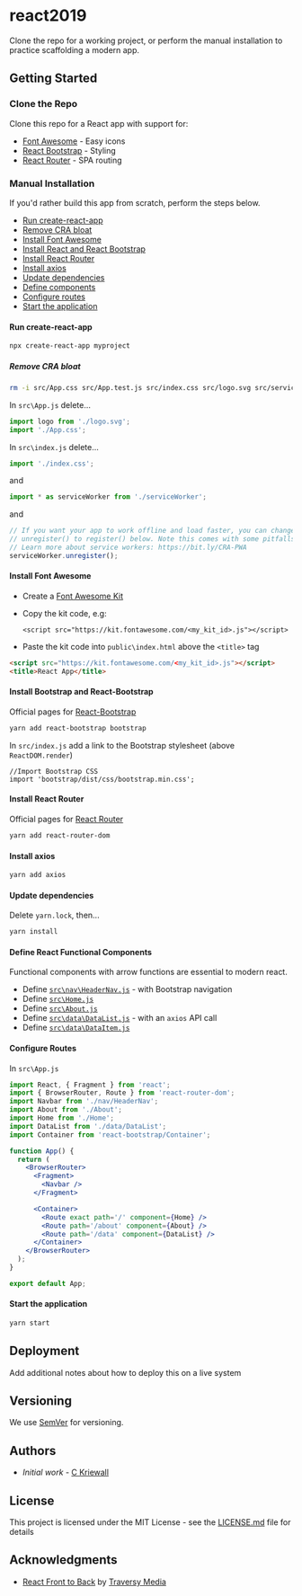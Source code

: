 # react2019

Clone the repo for a working project, or perform the manual installation to practice scaffolding a modern app.

## Getting Started

### Clone the Repo

Clone this repo for a React app with support for:

- [Font Awesome](https://fontawesome.com) - Easy icons
- [React Bootstrap](https://react-bootstrap.github.io/) - Styling
- [React Router](https://reacttraining.com/react-router/) - SPA routing

### Manual Installation

If you'd rather build this app from scratch, perform the steps below.

- [Run create-react-app](#####Run%20create-react-app)
- [Remove CRA bloat](#####Remove%20CRA%20bloat)
- [Install Font Awesome](#####Install%20Font%20Awesome)
- [Install React and React Bootstrap](####Install%20Bootstrap%20and%20React%20Bootstrap)
- [Install React Router](####Install%20React%20Router)
- [Install axios](####Install%20axios)
- [Update dependencies](####Update%20dependencies)
- [Define components](####Define%20React%20Functional%20Components)
- [Configure routes](####%20Configure%20Routes)
- [Start the application](####%20Start%20the%20application)

#### Run create-react-app

```bash
npx create-react-app myproject
```

##### Remove CRA bloat

```bash
rm -i src/App.css src/App.test.js src/index.css src/logo.svg src/serviceworker.js
```

In `src\App.js` delete...

```javascript
import logo from './logo.svg';
import './App.css';
```

In `src\index.js` delete...

```javascript
import './index.css';
```

and

```javascript
import * as serviceWorker from './serviceWorker';
```

and

```javascript
// If you want your app to work offline and load faster, you can change
// unregister() to register() below. Note this comes with some pitfalls.
// Learn more about service workers: https://bit.ly/CRA-PWA
serviceWorker.unregister();
```

#### Install Font Awesome

- Create a [Font Awesome Kit](https://fontawesome.com/start)
- Copy the kit code, e.g:

  `<script src="https://kit.fontawesome.com/<my_kit_id>.js"></script>`

- Paste the kit code into `public\index.html` above the `<title>` tag

```html
<script src="https://kit.fontawesome.com/<my_kit_id>.js"></script>
<title>React App</title>
```

#### Install Bootstrap and React-Bootstrap

Official pages for [React-Bootstrap](<(https://react-bootstrap.github.io/)>)

```bash
yarn add react-bootstrap bootstrap
```

In `src/index.js` add a link to the Bootstrap stylesheet (above `ReactDOM.render`)

```
//Import Bootstrap CSS
import 'bootstrap/dist/css/bootstrap.min.css';
```

#### Install React Router

Official pages for [React Router](https://reacttraining.com/react-router/web/guides/quick-start)

```bash
yarn add react-router-dom
```

#### Install axios

```bash
yarn add axios
```

#### Update dependencies

Delete `yarn.lock`, then...

```bash
yarn install
```

#### Define React Functional Components

Functional components with arrow functions are essential to modern react.

- Define [`src\nav\HeaderNav.js`](https://github.com/ckriewall/react2019/blob/master/src/nav/HeaderNav.js) - with Bootstrap navigation
- Define [`src\Home.js`](https://github.com/ckriewall/react2019/blob/master/src/Home.js)
- Define [`src\About.js`](https://github.com/ckriewall/react2019/blob/master/src/About.js)
- Define [`src\data\DataList.js`](https://github.com/ckriewall/react2019/blob/master/src/data/DataList.js) - with an `axios` API call
- Define [`src\data\DataItem.js`](https://github.com/ckriewall/react2019/blob/master/src/data/DataItem.js)

#### Configure Routes

In `src\App.js`

```jsx
import React, { Fragment } from 'react';
import { BrowserRouter, Route } from 'react-router-dom';
import Navbar from './nav/HeaderNav';
import About from './About';
import Home from './Home';
import DataList from './data/DataList';
import Container from 'react-bootstrap/Container';

function App() {
  return (
    <BrowserRouter>
      <Fragment>
        <Navbar />
      </Fragment>

      <Container>
        <Route exact path='/' component={Home} />
        <Route path='/about' component={About} />
        <Route path='/data' component={DataList} />
      </Container>
    </BrowserRouter>
  );
}

export default App;
```

#### Start the application

```bash
yarn start
```

## Deployment

Add additional notes about how to deploy this on a live system

## Versioning

We use [SemVer](http://semver.org/) for versioning.

## Authors

- _Initial work_ - [C Kriewall](https://github.com/ckriewall)

## License

This project is licensed under the MIT License - see the [LICENSE.md](LICENSE.md) file for details

## Acknowledgments

- [React Front to Back](https://www.udemy.com/modern-react-front-to-back/) by [Traversy Media](https://www.traversymedia.com/)
